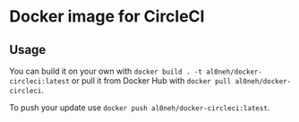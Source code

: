 # Docker image for CircleCI

## Usage

You can build it on your own with `docker build . -t al0neh/docker-circleci:latest` or
pull it from Docker Hub with `docker pull al0neh/docker-circleci`.

To push your update use `docker push al0neh/docker-circleci:latest`.
